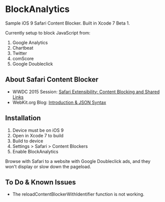 # BlockAnalytics
Sample iOS 9 Safari Content Blocker. Built in Xcode 7 Beta 1.

Currently setup to block JavaScript from:

1. Google Analytics
1. Chartbeat
1. Twitter
1. comScore
1. Google Doubleclick 

## About Safari Content Blocker

* WWDC 2015 Session: [Safari Extensibility: Content Blocking and Shared Links](https://developer.apple.com/videos/wwdc/2015/?id=511)
* WebKit.org Blog: [Introduction & JSON Syntax](https://www.webkit.org/blog/3476/content-blockers-first-look/)

## Installation

1. Device must be on iOS 9
2. Open in Xcode 7 to build
3. Build to device
4. Settings > Safari > Content Blockers
5. Enable BlockAnalytics

Browse with Safari to a website with Google Doubleclick ads, and they won't display or slow down the pageload.


## To Do & Known Issues

* The reloadContentBlockerWithIdentifier function is not working.